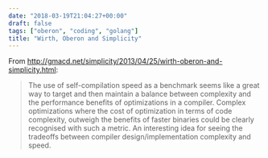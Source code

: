 ```yaml
---
date: "2018-03-19T21:04:27+00:00"
draft: false
tags: ["oberon", "coding", "golang"]
title: "Wirth, Oberon and Simplicity"
---
```

From http://gmacd.net/simplicity/2013/04/25/wirth-oberon-and-simplicity.html:

>The use of self-compilation speed as a benchmark seems like a great way to target and then maintain a balance between complexity and the performance benefits of optimizations in a compiler. Complex optimizations where the cost of optimization in terms of code complexity, outweigh the benefits of faster binaries could be clearly recognised with such a metric. An interesting idea for seeing the tradeoffs between compiler design/implementation complexity and speed.

